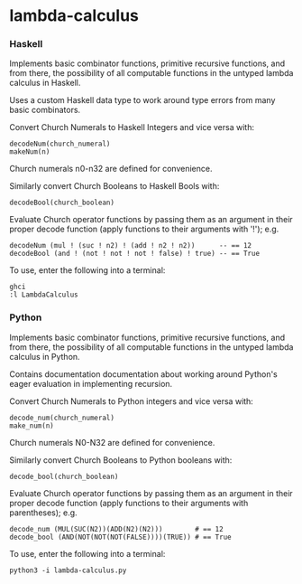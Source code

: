# lambda-calculus

### Haskell

Implements basic combinator functions, primitive recursive functions,
and from there, the possibility of all computable functions in the
untyped lambda calculus in Haskell.

Uses a custom Haskell data type to work around type errors from many basic combinators.

Convert Church Numerals to Haskell Integers and vice versa with:

    decodeNum(church_numeral)
    makeNum(n)

Church numerals n0-n32 are defined for convenience.

Similarly convert Church Booleans to Haskell Bools with:

    decodeBool(church_boolean)

Evaluate Church operator functions by passing them as an argument
in their proper decode function (apply functions to their arguments with '!'); e.g.

    decodeNum (mul ! (suc ! n2) ! (add ! n2 ! n2))      -- == 12
    decodeBool (and ! (not ! not ! not ! false) ! true) -- == True

To use, enter the following into a terminal:

    ghci
    :l LambdaCalculus

### Python

Implements basic combinator functions, primitive recursive functions,
and from there, the possibility of all computable functions in the
untyped lambda calculus in Python.

Contains documentation documentation about working around Python's
eager evaluation in implementing recursion.

Convert Church Numerals to Python integers and vice versa with:

    decode_num(church_numeral)
    make_num(n)

Church numerals N0-N32 are defined for convenience.

Similarly convert Church Booleans to Python booleans with:

    decode_bool(church_boolean)

Evaluate Church operator functions by passing them as an argument
in their proper decode function (apply functions to their arguments with parentheses); e.g.

    decode_num (MUL(SUC(N2))(ADD(N2)(N2)))        # == 12
    decode_bool (AND(NOT(NOT(NOT(FALSE))))(TRUE)) # == True

To use, enter the following into a terminal:

    python3 -i lambda-calculus.py
